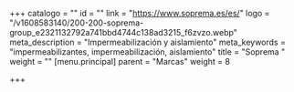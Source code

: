 +++
catalogo = ""
id = ""
link = "https://www.soprema.es/es/"
logo = "/v1608583140/200-200-soprema-group_e2321132792a741bbd4744c138ad3215_f6zvzo.webp"
meta_description = "Impermeabilización y aislamiento"
meta_keywords = "impermeabilizantes, impermeabilización, aislamiento"
title = "Soprema "
weight = ""
[menu.principal]
parent = "Marcas"
weight = 8

+++
